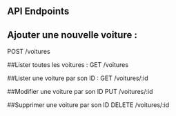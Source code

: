 ## API Endpoints
## Ajouter une nouvelle voiture :
POST /voitures

##Lister toutes les voitures :
GET /voitures

##Lister une voiture par son ID :
GET /voitures/:id

##Modifier une voiture par son ID
PUT /voitures/:id

##Supprimer une voiture par son ID
DELETE /voitures/:id


